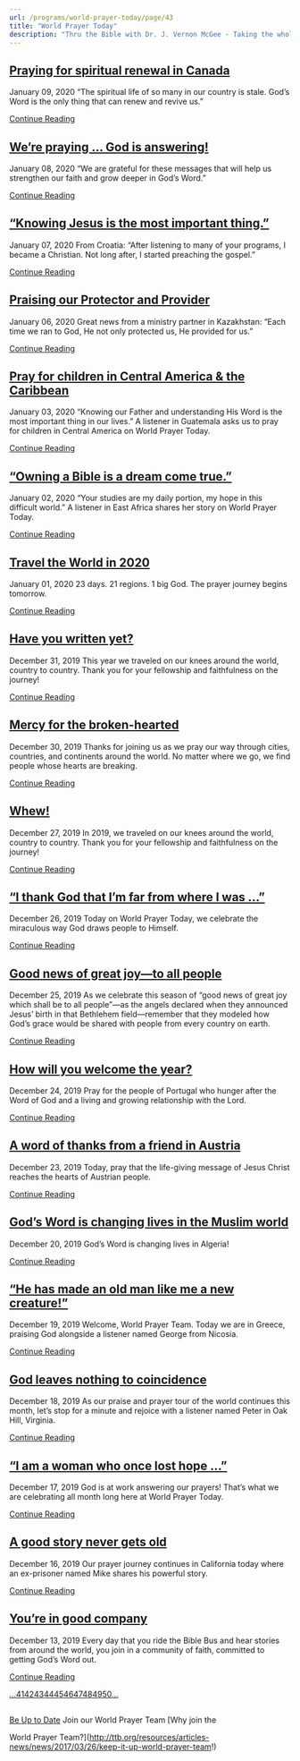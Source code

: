 ```yaml
---
url: /programs/world-prayer-today/page/43
title: "World Prayer Today"
description: "Thru the Bible with Dr. J. Vernon McGee - Taking the whole Word to the whole world"
---
```







## [Praying for spiritual renewal in Canada](../world-prayer-today/2020/01/09/praying-for-spiritual-renewal-in-canada)


January 09, 2020
“The spiritual life of so many in our country is stale. God’s Word is the only thing that can renew and revive us.” 


[Continue Reading](../world-prayer-today/2020/01/09/praying-for-spiritual-renewal-in-canada)




## [We’re praying … God is answering!](../world-prayer-today/2020/01/08/we-re-praying-god-is-answering!)


January 08, 2020
“We are grateful for these messages that will help us strengthen our faith and grow deeper in God’s Word.”


[Continue Reading](../world-prayer-today/2020/01/08/we-re-praying-god-is-answering!)




## [“Knowing Jesus is the most important thing.”](../world-prayer-today/2020/01/07/knowing-jesus-is-the-most-important-thing-)


January 07, 2020
From Croatia: “After listening to many of your programs, I became a Christian. Not long after, I started preaching the gospel.”


[Continue Reading](../world-prayer-today/2020/01/07/knowing-jesus-is-the-most-important-thing-)




## [Praising our Protector and Provider](../world-prayer-today/2020/01/06/praising-our-protector-and-provider)


January 06, 2020
Great news from a ministry partner in Kazakhstan: “Each time we ran to God, He not only protected us, He provided for us.”


[Continue Reading](../world-prayer-today/2020/01/06/praising-our-protector-and-provider)




## [Pray for children in Central America & the Caribbean](../world-prayer-today/2020/01/03/pray-for-children-in-central-america-the-caribbean)


January 03, 2020
“Knowing our Father and understanding His Word is the most important thing in our lives.” A listener in Guatemala asks us to pray for children in Central America on World Prayer Today.


[Continue Reading](../world-prayer-today/2020/01/03/pray-for-children-in-central-america-the-caribbean)




## [“Owning a Bible is a dream come true.”](../world-prayer-today/2020/01/02/owning-a-bible-is-a-dream-come-true-)


January 02, 2020
“Your studies are my daily portion, my hope in this difficult world.” A listener in East Africa shares her story on World Prayer Today.


[Continue Reading](../world-prayer-today/2020/01/02/owning-a-bible-is-a-dream-come-true-)




## [Travel the World in 2020](../world-prayer-today/2020/01/01/travel-the-world-in-2020)


January 01, 2020
23 days. 21 regions. 1 big God. The prayer journey begins tomorrow.


[Continue Reading](../world-prayer-today/2020/01/01/travel-the-world-in-2020)




## [Have you written yet?](../world-prayer-today/2019/12/31/have-you-written-yet)


December 31, 2019
This year we traveled on our knees around the world, country to country. Thank you for your fellowship and faithfulness on the journey! 


[Continue Reading](../world-prayer-today/2019/12/31/have-you-written-yet)




## [Mercy for the broken-hearted](../world-prayer-today/2019/12/30/mercy-for-the-broken-hearted)


December 30, 2019
Thanks for joining us as we pray our way through cities, countries, and continents around the world. No matter where we go, we find people whose hearts are breaking. 


[Continue Reading](../world-prayer-today/2019/12/30/mercy-for-the-broken-hearted)




## [Whew!](../world-prayer-today/2019/12/27/whew!)


December 27, 2019
In 2019, we traveled on our knees around the world, country to country. Thank you for your fellowship and faithfulness on the journey! 


[Continue Reading](../world-prayer-today/2019/12/27/whew!)




## [“I thank God that I’m far from where I was …”](../world-prayer-today/2019/12/26/i-thank-god-that-i-m-far-from-where-i-was)


December 26, 2019
Today on World Prayer Today, we celebrate the miraculous way God draws people to Himself.


[Continue Reading](../world-prayer-today/2019/12/26/i-thank-god-that-i-m-far-from-where-i-was)




## [Good news of great joy—to all people](../world-prayer-today/2019/12/25/good-news-of-great-joy-to-all-people)


December 25, 2019
As we celebrate this season of “good news of great joy which shall be to all people”—as the angels declared when they announced Jesus’ birth in that Bethlehem field—remember that they modeled how God’s grace would be shared with people from every country on earth. 


[Continue Reading](../world-prayer-today/2019/12/25/good-news-of-great-joy-to-all-people)




## [How will you welcome the year?](../world-prayer-today/2019/12/24/how-will-you-welcome-the-year)


December 24, 2019
Pray for the people of Portugal who hunger after the Word of God and a living and growing relationship with the Lord.


[Continue Reading](../world-prayer-today/2019/12/24/how-will-you-welcome-the-year)




## [A word of thanks from a friend in Austria](../world-prayer-today/2019/12/23/a-word-of-thanks-from-a-friend-in-austria)


December 23, 2019
Today, pray that the life-giving message of Jesus Christ reaches the hearts of Austrian people. 


[Continue Reading](../world-prayer-today/2019/12/23/a-word-of-thanks-from-a-friend-in-austria)




## [God’s Word is changing lives in the Muslim world](../world-prayer-today/2019/12/20/god-s-word-is-changing-lives-in-the-muslim-world)


December 20, 2019
God’s Word is changing lives in Algeria! 


[Continue Reading](../world-prayer-today/2019/12/20/god-s-word-is-changing-lives-in-the-muslim-world)




## [“He has made an old man like me a new creature!”](../world-prayer-today/2019/12/19/he-has-made-an-old-man-like-me-a-new-creature!)


December 19, 2019
Welcome, World Prayer Team. Today we are in Greece, praising God alongside a listener named George from Nicosia.


[Continue Reading](../world-prayer-today/2019/12/19/he-has-made-an-old-man-like-me-a-new-creature!)




## [God leaves nothing to coincidence](../world-prayer-today/2019/12/18/god-leaves-nothing-to-coincidence)


December 18, 2019
As our praise and prayer tour of the world continues this month, let’s stop for a minute and rejoice with a listener named Peter in Oak Hill, Virginia. 


[Continue Reading](../world-prayer-today/2019/12/18/god-leaves-nothing-to-coincidence)




## [“I am a woman who once lost hope …”](../world-prayer-today/2019/12/17/i-am-a-woman-who-once-lost-hope)


December 17, 2019
God is at work answering our prayers! That’s what we are celebrating all month long here at World Prayer Today. 


[Continue Reading](../world-prayer-today/2019/12/17/i-am-a-woman-who-once-lost-hope)




## [A good story never gets old](../world-prayer-today/2019/12/16/a-good-story-never-gets-old)


December 16, 2019
Our prayer journey continues in California today where an ex-prisoner named Mike shares his powerful story.


[Continue Reading](../world-prayer-today/2019/12/16/a-good-story-never-gets-old)




## [You’re in good company](../world-prayer-today/2019/12/13/you-re-in-good-company)


December 13, 2019
Every day that you ride the Bible Bus and hear stories from around the world, you join in a community of faith, committed to getting God’s Word out. 


[Continue Reading](../world-prayer-today/2019/12/13/you-re-in-good-company)





[...](https://ttb.org/programs/world-prayer-today/page/40)[41](https://ttb.org/programs/world-prayer-today/page/41)[42](https://ttb.org/programs/world-prayer-today/page/42)[43](https://ttb.org/programs/world-prayer-today/page/43)[44](https://ttb.org/programs/world-prayer-today/page/44)[45](https://ttb.org/programs/world-prayer-today/page/45)[46](https://ttb.org/programs/world-prayer-today/page/46)[47](https://ttb.org/programs/world-prayer-today/page/47)[48](https://ttb.org/programs/world-prayer-today/page/48)[49](https://ttb.org/programs/world-prayer-today/page/49)[50](https://ttb.org/programs/world-prayer-today/page/50)[...](https://ttb.org/programs/world-prayer-today/page/51)





## 




[Be Up to Date](http://feeds.feedburner.com/WorldPrayerToday "World Prayer Today RSS Feed")
Join our World Prayer Team
[Why join the  

World Prayer Team?](http://ttb.org/resources/articles-news/news/2017/03/26/keep-it-up-world-prayer-team!)




